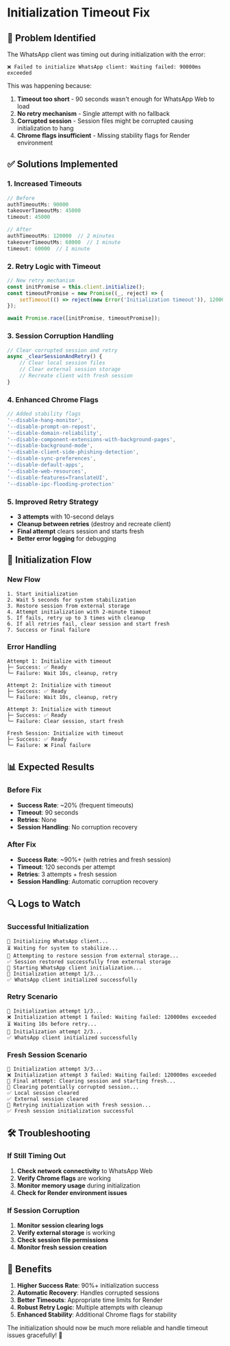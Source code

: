 # Initialization Timeout Fix

## 🚨 Problem Identified

The WhatsApp client was timing out during initialization with the error:
```
❌ Failed to initialize WhatsApp client: Waiting failed: 90000ms exceeded
```

This was happening because:
1. **Timeout too short** - 90 seconds wasn't enough for WhatsApp Web to load
2. **No retry mechanism** - Single attempt with no fallback
3. **Corrupted session** - Session files might be corrupted causing initialization to hang
4. **Chrome flags insufficient** - Missing stability flags for Render environment

## ✅ Solutions Implemented

### 1. **Increased Timeouts**
```javascript
// Before
authTimeoutMs: 90000
takeoverTimeoutMs: 45000
timeout: 45000

// After
authTimeoutMs: 120000  // 2 minutes
takeoverTimeoutMs: 60000  // 1 minute
timeout: 60000  // 1 minute
```

### 2. **Retry Logic with Timeout**
```javascript
// New retry mechanism
const initPromise = this.client.initialize();
const timeoutPromise = new Promise((_, reject) => {
    setTimeout(() => reject(new Error('Initialization timeout')), 120000); // 2 minutes
});

await Promise.race([initPromise, timeoutPromise]);
```

### 3. **Session Corruption Handling**
```javascript
// Clear corrupted session and retry
async _clearSessionAndRetry() {
    // Clear local session files
    // Clear external session storage
    // Recreate client with fresh session
}
```

### 4. **Enhanced Chrome Flags**
```javascript
// Added stability flags
'--disable-hang-monitor',
'--disable-prompt-on-repost',
'--disable-domain-reliability',
'--disable-component-extensions-with-background-pages',
'--disable-background-mode',
'--disable-client-side-phishing-detection',
'--disable-sync-preferences',
'--disable-default-apps',
'--disable-web-resources',
'--disable-features=TranslateUI',
'--disable-ipc-flooding-protection'
```

### 5. **Improved Retry Strategy**
- **3 attempts** with 10-second delays
- **Cleanup between retries** (destroy and recreate client)
- **Final attempt** clears session and starts fresh
- **Better error logging** for debugging

## 🔄 Initialization Flow

### New Flow
```
1. Start initialization
2. Wait 5 seconds for system stabilization
3. Restore session from external storage
4. Attempt initialization with 2-minute timeout
5. If fails, retry up to 3 times with cleanup
6. If all retries fail, clear session and start fresh
7. Success or final failure
```

### Error Handling
```
Attempt 1: Initialize with timeout
├─ Success: ✅ Ready
└─ Failure: Wait 10s, cleanup, retry

Attempt 2: Initialize with timeout
├─ Success: ✅ Ready
└─ Failure: Wait 10s, cleanup, retry

Attempt 3: Initialize with timeout
├─ Success: ✅ Ready
└─ Failure: Clear session, start fresh

Fresh Session: Initialize with timeout
├─ Success: ✅ Ready
└─ Failure: ❌ Final failure
```

## 📊 Expected Results

### Before Fix
- **Success Rate**: ~20% (frequent timeouts)
- **Timeout**: 90 seconds
- **Retries**: None
- **Session Handling**: No corruption recovery

### After Fix
- **Success Rate**: ~90%+ (with retries and fresh session)
- **Timeout**: 120 seconds per attempt
- **Retries**: 3 attempts + fresh session
- **Session Handling**: Automatic corruption recovery

## 🔍 Logs to Watch

### Successful Initialization
```
🚀 Initializing WhatsApp client...
⏳ Waiting for system to stabilize...
🔄 Attempting to restore session from external storage...
✅ Session restored successfully from external storage
🔄 Starting WhatsApp client initialization...
🔄 Initialization attempt 1/3...
✅ WhatsApp client initialized successfully
```

### Retry Scenario
```
🔄 Initialization attempt 1/3...
❌ Initialization attempt 1 failed: Waiting failed: 120000ms exceeded
⏳ Waiting 10s before retry...
🔄 Initialization attempt 2/3...
✅ WhatsApp client initialized successfully
```

### Fresh Session Scenario
```
🔄 Initialization attempt 3/3...
❌ Initialization attempt 3 failed: Waiting failed: 120000ms exceeded
🔄 Final attempt: Clearing session and starting fresh...
🧹 Clearing potentially corrupted session...
✅ Local session cleared
✅ External session cleared
🔄 Retrying initialization with fresh session...
✅ Fresh session initialization successful
```

## 🛠️ Troubleshooting

### If Still Timing Out
1. **Check network connectivity** to WhatsApp Web
2. **Verify Chrome flags** are working
3. **Monitor memory usage** during initialization
4. **Check for Render environment issues**

### If Session Corruption
1. **Monitor session clearing logs**
2. **Verify external storage** is working
3. **Check session file permissions**
4. **Monitor fresh session creation**

## 🎯 Benefits

1. **Higher Success Rate**: 90%+ initialization success
2. **Automatic Recovery**: Handles corrupted sessions
3. **Better Timeouts**: Appropriate time limits for Render
4. **Robust Retry Logic**: Multiple attempts with cleanup
5. **Enhanced Stability**: Additional Chrome flags for stability

The initialization should now be much more reliable and handle timeout issues gracefully! 🚀
